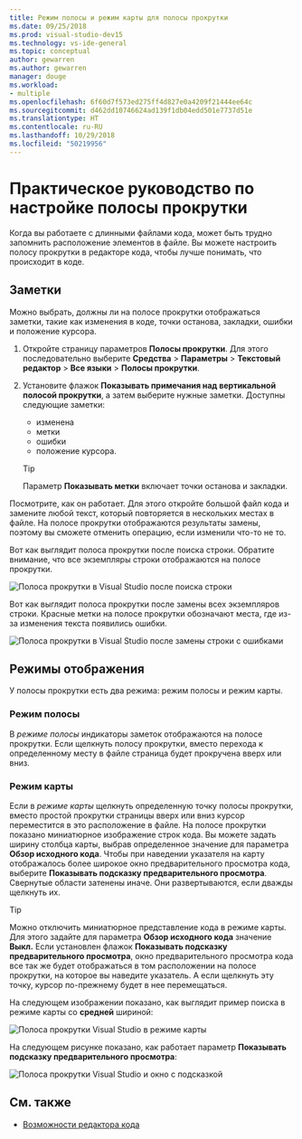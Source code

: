 ```yaml
---
title: Режим полосы и режим карты для полосы прокрутки
ms.date: 09/25/2018
ms.prod: visual-studio-dev15
ms.technology: vs-ide-general
ms.topic: conceptual
author: gewarren
ms.author: gewarren
manager: douge
ms.workload:
- multiple
ms.openlocfilehash: 6f60d7f573ed275ff4d827e0a4209f21444ee64c
ms.sourcegitcommit: d462dd10746624ad139f1db04edd501e7737d51e
ms.translationtype: HT
ms.contentlocale: ru-RU
ms.lasthandoff: 10/29/2018
ms.locfileid: "50219956"
---
```

# <a name="how-to-customize-the-scroll-bar"></a>Практическое руководство по настройке полосы прокрутки

Когда вы работаете с длинными файлами кода, может быть трудно запомнить расположение элементов в файле. Вы можете настроить полосу прокрутки в редакторе кода, чтобы лучше понимать, что происходит в коде.

## <a name="annotations"></a>Заметки

Можно выбрать, должны ли на полосе прокрутки отображаться заметки, такие как изменения в коде, точки останова, закладки, ошибки и положение курсора.

   1. Откройте страницу параметров **Полосы прокрутки**. Для этого последовательно выберите **Средства** > **Параметры** > **Текстовый редактор** > **Все языки** > **Полосы прокрутки**.

   2. Установите флажок **Показывать примечания над вертикальной полосой прокрутки**, а затем выберите нужные заметки. Доступны следующие заметки:

      - изменена
      - метки
      - ошибки
      - положение курсора.

      > [!TIP]
      > Параметр **Показывать метки** включает точки останова и закладки.

Посмотрите, как он работает. Для этого откройте большой файл кода и замените любой текст, который повторяется в нескольких местах в файле. На полосе прокрутки отображаются результаты замены, поэтому вы сможете отменить операцию, если изменили что-то не то.

Вот как выглядит полоса прокрутки после поиска строки. Обратите внимание, что все экземпляры строки отображаются на полосе прокрутки.

![Полоса прокрутки в Visual Studio после поиска строки](../ide/media/enhancedscrollbarsearch.png)

Вот как выглядит полоса прокрутки после замены всех экземпляров строки. Красные метки на полосе прокрутки обозначают места, где из-за изменения текста появились ошибки.

![Полоса прокрутки в Visual Studio после замены строки с ошибками](../ide/media/enhancedscrollbarreplace.png)

## <a name="display-modes"></a>Режимы отображения

У полосы прокрутки есть два режима: режим полосы и режим карты.

### <a name="bar-mode"></a>Режим полосы

В *режиме полосы* индикаторы заметок отображаются на полосе прокрутки. Если щелкнуть полосу прокрутки, вместо перехода к определенному месту в файле страница будет прокручена вверх или вниз.

### <a name="map-mode"></a>Режим карты

Если в *режиме карты* щелкнуть определенную точку полосы прокрутки, вместо простой прокрутки страницы вверх или вниз курсор переместится в это расположение в файле. На полосе прокрутки показано миниатюрное изображение строк кода. Вы можете задать ширину столбца карты, выбрав определенное значение для параметра **Обзор исходного кода**. Чтобы при наведении указателя на карту отображалось более широкое окно предварительного просмотра кода, выберите **Показывать подсказку предварительного просмотра**. Свернутые области затенены иначе. Они развертываются, если дважды щелкнуть их.

> [!TIP]
> Можно отключить миниатюрное представление кода в режиме карты. Для этого задайте для параметра **Обзор исходного кода** значение **Выкл.** Если установлен флажок **Показывать подсказку предварительного просмотра**, окно предварительного просмотра кода все так же будет отображаться в том расположении на полосе прокрутки, на которое вы наведите указатель. А если щелкнуть эту точку, курсор по-прежнему будет в нее перемещаться.

На следующем изображении показано, как выглядит пример поиска в режиме карты со **средней** шириной:

![Полоса прокрутки Visual Studio в режиме карты](../ide/media/enhancedscrollbar.png)

На следующем рисунке показано, как работает параметр **Показывать подсказку предварительного просмотра**:

![Полоса прокрутки Visual Studio и окно с подсказкой](../ide/media/enhancedscrollbarsearchtooltip.png)

## <a name="see-also"></a>См. также

- [Возможности редактора кода](../ide/writing-code-in-the-code-and-text-editor.md)